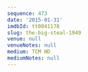 ```yaml
---
sequence: 473
date: '2015-01-31'
imdbId: tt0041178
slug: the-big-steal-1949
venue: null
venueNotes: null
medium: TCM HD
mediumNotes: null
---
```


